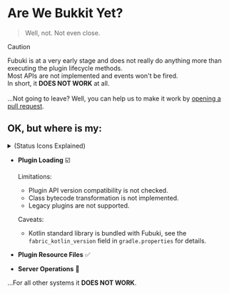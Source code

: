 # Are We Bukkit Yet?

> Well, not. Not even close.

> [!CAUTION]
> Fubuki is at a very early stage and does not really do anything more than executing the plugin lifecycle methods.  
> Most APIs are not implemented and events won't be fired.  
> In short, it **DOES NOT WORK** at all.  
> <br/>
> ...Not going to leave? Well, you can help us to make it work
> by [opening a pull request](https://github.com/skjsjhb/Fubuki/compare).

## OK, but where is my:

<details>
<summary>(Status Icons Explained)</summary>

- :white_check_mark: **Supported** (Works flawlessly with existing plugins)
- :ballot_box_with_check: **Mostly Supported** (Works with caveats/limitations, but plugins should mostly function)
- :o: **Partially Supported** (Some parts are missing and plugins may not function)
- :hammer: **Work In Progress** (Plugins will not work, but we're actively developing)
- :x: **Not Supported** (Not implemented and will not work)

</details>

- **Plugin Loading** :ballot_box_with_check:

  Limitations:

  - Plugin API version compatibility is not checked.
  - Class bytecode transformation is not implemented.
  - Legacy plugins are not supported.

  Caveats:

  - Kotlin standard library is bundled with Fubuki, see the `fabric_kotlin_version` field in `gradle.properties` for
    details.

- **Plugin Resource Files** :white_check_mark:

- **Server Operations** :hammer:

...For all other systems it **DOES NOT WORK**. 
